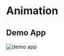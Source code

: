 # Animation
## Demo App

![demo app](https://github.com/TRex-Dino/LearningGit/blob/main/Res/animation_demo.gif)

